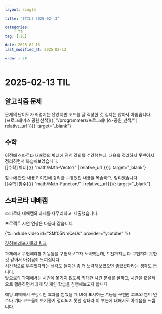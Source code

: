 ```yaml
---
layout: single

title: "[TIL] 2025-02-13"

categories:
    - TIL
tag: [TIL]

date: 2025-02-13
last_modified_at: 2025-02-13

order : 58
---
```


# 2025-02-13 TIL

## 알고리즘 문제

문제의 난이도가 어렵지는 않았지만 코드를 잘 작성한 것 같지는 않아서 아쉽습니다.  
[프로그래머스 공원 산책]({{ "/programmers/프로그래머스-공원_산책/" | relative_url }}){: target="_blank"}

## 수학

이전에 스파르타 내배캠의 벡터에 관한 강의를 수강했는데, 내용을 정리하지 못했어서 정리하면서 복습해보았습니다.  
[[수학] 벡터]({{ "math/Math-Vector/" | relative_url }}){: target="_blank"}

함수에 관한 내용도 이전에 강의를 수강했던 내용을 복습하고, 정리했습니다.  
[[수학] 함수]({{ "math/Math-Function/" | relative_url }}){: target="_blank"}

## 스파르타 내배캠

스파르타 내배캠의 과제를 마무리하고, 제출했습니다.

프로젝트 시연 연상은 다음과 같습니다.

{% include video id="SMf05NmQeUs" provider="youtube" %}

[깃허브 레포지토리 링크](https://github.com/SeonBab/SpartaProject)

과제에서 구현해야할 기능들을 구현해보고자 노력했는데, 도전까지는 다 구현하지 못한 것 같아서 아쉬움이 느껴집니다.  
시간적으로 부족했다라는 생각도 들지만 좀 더 노력해보았으면 좋았겠다라는 생각도 듭니다.  
앞으로의 과제에서는 시간에 쫓기지 않도록 최대한 시간 분배를 잘하고, 시간을 효율적으로 활용하면서 과제 및 개인 학습을 진행해보고자 합니다.

해당 과제에서 부정적인 효과를 받았을 때 UI에 표시하는 기능을 구현한 코드와 멤버 변수나 기타 코드들이 보기좋게 정리되지 못한 상태라 이 부분에 대해서도 아쉬움을 느낍니다.